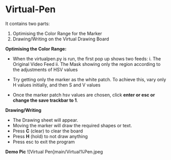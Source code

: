 # Virtual-Pen

It contains two parts:
1. Optimising the Color Range for the Marker
2. Drawing/Writing on the Virtual Drawing Board

**Optimising the Color Range:**
- When the virtualpen.py is run, the first pop up shows two feeds:
i. The Original Video Feed
ii. The Mask showing only the region according to the adjustments of HSV values

- Try getting only the marker as the white patch. To achieve this, vary only H values initially, and then S and V values
- Once the marker patch hsv values are chosen, click **enter or esc or change the save trackbar to 1**. 

**Drawing/Writing** 

- The Drawing sheet will appear. 
- Moving the marker will draw the required shapes or text.
- Press **C** (clear) to clear the board
- Press **H** (hold) to not draw anything
- Press esc to exit the program

**Demo Pic**
![Virtual Pen]main/Virtual%Pen.jpeg

